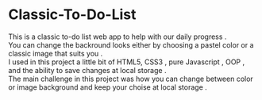 # Classic-To-Do-List
This is a classic to-do list web app to help with our daily progress .<br/>
You can change the backround looks either by choosing a pastel color or a classic image that suits you .<br/>
I used in this project a little bit of HTML5, CSS3 , pure Javascript , OOP , and the ability to save changes at local storage . <br/>
The main challenge in this project was how you can change between color or image background and keep your choise at local storage .

